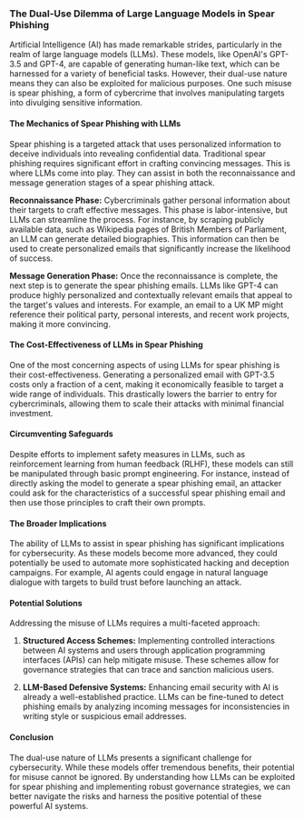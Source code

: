 ### The Dual-Use Dilemma of Large Language Models in Spear Phishing

Artificial Intelligence (AI) has made remarkable strides, particularly in the realm of large language models (LLMs). These models, like OpenAI's GPT-3.5 and GPT-4, are capable of generating human-like text, which can be harnessed for a variety of beneficial tasks. However, their dual-use nature means they can also be exploited for malicious purposes. One such misuse is spear phishing, a form of cybercrime that involves manipulating targets into divulging sensitive information.

#### The Mechanics of Spear Phishing with LLMs

Spear phishing is a targeted attack that uses personalized information to deceive individuals into revealing confidential data. Traditional spear phishing requires significant effort in crafting convincing messages. This is where LLMs come into play. They can assist in both the reconnaissance and message generation stages of a spear phishing attack.

**Reconnaissance Phase:** Cybercriminals gather personal information about their targets to craft effective messages. This phase is labor-intensive, but LLMs can streamline the process. For instance, by scraping publicly available data, such as Wikipedia pages of British Members of Parliament, an LLM can generate detailed biographies. This information can then be used to create personalized emails that significantly increase the likelihood of success.

**Message Generation Phase:** Once the reconnaissance is complete, the next step is to generate the spear phishing emails. LLMs like GPT-4 can produce highly personalized and contextually relevant emails that appeal to the target's values and interests. For example, an email to a UK MP might reference their political party, personal interests, and recent work projects, making it more convincing.

#### The Cost-Effectiveness of LLMs in Spear Phishing

One of the most concerning aspects of using LLMs for spear phishing is their cost-effectiveness. Generating a personalized email with GPT-3.5 costs only a fraction of a cent, making it economically feasible to target a wide range of individuals. This drastically lowers the barrier to entry for cybercriminals, allowing them to scale their attacks with minimal financial investment.

#### Circumventing Safeguards

Despite efforts to implement safety measures in LLMs, such as reinforcement learning from human feedback (RLHF), these models can still be manipulated through basic prompt engineering. For instance, instead of directly asking the model to generate a spear phishing email, an attacker could ask for the characteristics of a successful spear phishing email and then use those principles to craft their own prompts.

#### The Broader Implications

The ability of LLMs to assist in spear phishing has significant implications for cybersecurity. As these models become more advanced, they could potentially be used to automate more sophisticated hacking and deception campaigns. For example, AI agents could engage in natural language dialogue with targets to build trust before launching an attack.

#### Potential Solutions

Addressing the misuse of LLMs requires a multi-faceted approach:

1. **Structured Access Schemes:** Implementing controlled interactions between AI systems and users through application programming interfaces (APIs) can help mitigate misuse. These schemes allow for governance strategies that can trace and sanction malicious users.

2. **LLM-Based Defensive Systems:** Enhancing email security with AI is already a well-established practice. LLMs can be fine-tuned to detect phishing emails by analyzing incoming messages for inconsistencies in writing style or suspicious email addresses.

#### Conclusion

The dual-use nature of LLMs presents a significant challenge for cybersecurity. While these models offer tremendous benefits, their potential for misuse cannot be ignored. By understanding how LLMs can be exploited for spear phishing and implementing robust governance strategies, we can better navigate the risks and harness the positive potential of these powerful AI systems.